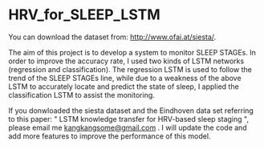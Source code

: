 # HRV_for_SLEEP_LSTM
 You can download the dataset from: http://www.ofai.at/siesta/.

The aim of this project is to develop a system to monitor SLEEP STAGEs. In order to improve the accuracy rate, I used two kinds of LSTM networks (regression and classification). The regression LSTM is used to follow the trend of the SLEEP STAGEs line, while due to a weakness of the above LSTM to accurately locate and predict the state of sleep, I applied the classification LSTM to assist the monitoring.

If you donwloaded the siesta dataset and the Eindhoven data set referring to this paper: " LSTM knowledge transfer for HRV-based sleep
staging ", please email me kangkangsome@gmail.com . I will update the code and add more features to improve the performance of this model.
